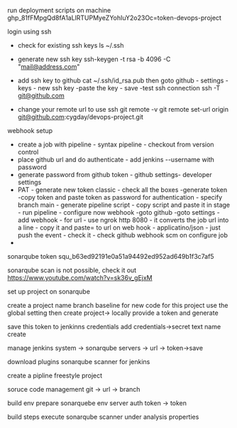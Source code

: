 run deployment scripts on machine
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=token-devops-project

login using ssh 
- check for existing ssh keys
    ls ~/.ssh 
- generate new ssh key
    ssh-keygen -t rsa -b 4096 -C "mail@address.com"
- add ssh key to github
    cat ~/.ssh/id_rsa.pub
        then goto github - settings - keys
                        - new ssh key
                        -paste the key - save
-test ssh connection
    ssh -T git@github.com

- change your remote url to use ssh
    git remote -v
    git remote set-url origin git@github.com:cygday/devops-project.git


webhook setup
- create a job with pipeline - syntax pipeline - checkout from version control
- place github url and do authenticate - add jenkins --username with password
- generate password from github token - github settings- developer settings 
- PAT - generate new token classic - check all the boxes -generate token -copy
  token and paste token as password for authentication - specify branch main -
  generate pipeline script - copy script and paste it in stage - run pipeline -
  configure now webhook -goto github -goto settings - add webhook - for url -
  use ngrok http 8080 - it converts the job url into a line - copy it and paste=
  to url on web hook - applicatino/json - just push the event - check it - check github webhook scm on configure job
-


sonarqube token
squ_b63ed92191e0a51a94492ed952ad649b1f3c7af5


sonarqube scan is not possible, check it out
https://www.youtube.com/watch?v=sk36v_gEjxM

set up project on sonarqube 

create a project
name
branch
baseline for new code for this project
use the global setting
then create project-> locally
provide a token and generate

save this token to jenkinns credentials
add credentials->secret text
name
create

manage jenkins 
system -> sonarqube servers -> url -> token->save

download plugins
sonarqube scanner for jenkins

create a pipline
freestyle project

soruce code management
git -> url -> branch 

build env
prepare sonarquebe env
server auth token -> token 

build steps 
execute sonarqube scanner
under analysis properties

